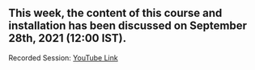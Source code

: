 ## This week, the content of this course and installation has been discussed on September 28th, 2021 (12:00 IST).

Recorded Session: [YouTube Link](https://www.youtube.com/watch?v=azOfhkGStUw&ab_channel=TheCosmologicalCafe)
